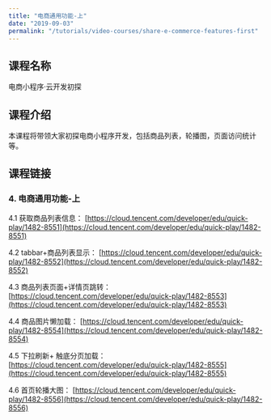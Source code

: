 ```yaml
---
title: "电商通用功能-上"
date: "2019-09-03"
permalink: "/tutorials/video-courses/share-e-commerce-features-first"
---
```


## 课程名称

电商小程序·云开发初探

## 课程介绍

本课程将带领大家初探电商小程序开发，包括商品列表，轮播图，页面访问统计等。

## 课程链接

### 4. 电商通用功能-上

4.1 获取商品列表信息：
[https://cloud.tencent.com/developer/edu/quick-play/1482-8551](https://cloud.tencent.com/developer/edu/quick-play/1482-8551)

4.2 tabbar+商品列表显示：
[https://cloud.tencent.com/developer/edu/quick-play/1482-8552](https://cloud.tencent.com/developer/edu/quick-play/1482-8552)

4.3 商品列表页面+详情页跳转：
[https://cloud.tencent.com/developer/edu/quick-play/1482-8553](https://cloud.tencent.com/developer/edu/quick-play/1482-8553)

4.4 商品图片懒加载：
[https://cloud.tencent.com/developer/edu/quick-play/1482-8554](https://cloud.tencent.com/developer/edu/quick-play/1482-8554)

4.5 下拉刷新+ 触底分页加载：
[https://cloud.tencent.com/developer/edu/quick-play/1482-8555](https://cloud.tencent.com/developer/edu/quick-play/1482-8555)

4.6 首页轮播大图：
[https://cloud.tencent.com/developer/edu/quick-play/1482-8556](https://cloud.tencent.com/developer/edu/quick-play/1482-8556)
